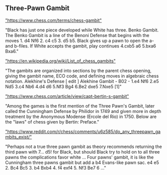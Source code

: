 <h2>Three-Pawn Gambit</h2>
<p><a href="https://www.chess.com/terms/chess-gambit">"https://www.chess.com/terms/chess-gambit"</a></p>

<p>"Black has just one piece developed while White has three. Benko Gambit. The Benko Gambit is a line of the Benoni Defense that begins with the moves 1. d4 Nf6 2. c4 c5 3. d5 b5. Black gives up a pawn to open the a- and b-files. If White accepts the gambit, play continues 4.cxb5 a6 5.bxa6 Bxa6." </p>

<p><a href="https://en.wikipedia.org/wiki/List_of_chess_gambits">"https://en.wikipedia.org/wiki/List_of_chess_gambits"</a></p>

<p>"The gambits are organized into sections by the parent chess opening, giving the gambit name, ECO code, and defining moves in algebraic chess notation. Alekhine's Defense [ edit ] Alekhine Gambit - B02 - 1.e4 Nf6 2.e5 Nd5 3.c4 Nb6 4.d4 d6 5.Nf3 Bg4 6.Be2 dxe5 7.Nxe5 [1]" </p>

<p><a href="https://www.chess.com/article/view/capt-bertin-s-gambit">"https://www.chess.com/article/view/capt-bertin-s-gambit"</a></p>

<p>"Among the games is the first mention of the Three Pawn's Gambit, later called the Cunningham Defense by Philidor in 1749 and given more in depth treatment by the Anonymous Modense (Ercole del Rio) in 1750. Below are the "laws" of chess given by Bertin: Preface." </p>

<p><a href="https://www.reddit.com/r/chess/comments/u6z585/do_any_threepawn_gambits_exist/">"https://www.reddit.com/r/chess/comments/u6z585/do_any_threepawn_gambits_exist/"</a></p>

<p>"Perhaps not a true three pawn gambit as theory recommends returning the third pawn with 7... d5! for Black, but should Black try to hold on to all three pawns the complications favor white ... Four pawns' gambit, it is like the Cunningham three pawns gambit but add a b4 Evans-like pawn sac. e4 e5 2. Bc4 Bc5 3. b4 Bxb4 4. f4 exf4 5. Nf3 Be7 6 ..." </p>

